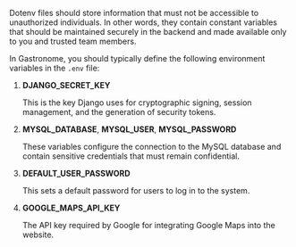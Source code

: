 Dotenv files should store information that must not be accessible to unauthorized individuals. In other words, they contain constant variables that should be maintained securely in the backend and made available only to you and trusted team members.

In Gastronome, you should typically define the following environment variables in the `.env` file:

1. **DJANGO_SECRET_KEY**

   This is the key Django uses for cryptographic signing, session management, and the generation of security tokens.

2. **MYSQL_DATABASE**, **MYSQL_USER**, **MYSQL_PASSWORD**

   These variables configure the connection to the MySQL database and contain sensitive credentials that must remain confidential.

3. **DEFAULT_USER_PASSWORD**

   This sets a default password for users to log in to the system.

4. **GOOGLE_MAPS_API_KEY**
   
   The API key required by Google for integrating Google Maps into the website.
